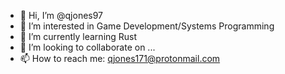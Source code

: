 - 👋 Hi, I’m @qjones97
- 👀 I’m interested in Game Development/Systems Programming
- 🌱 I’m currently learning Rust
- 💞️ I’m looking to collaborate on ...
- 📫 How to reach me: qjones171@protonmail.com

<!---
qjones97/qjones97 is a ✨ special ✨ repository because its `README.md` (this file) appears on your GitHub profile.
You can click the Preview link to take a look at your changes.
--->
